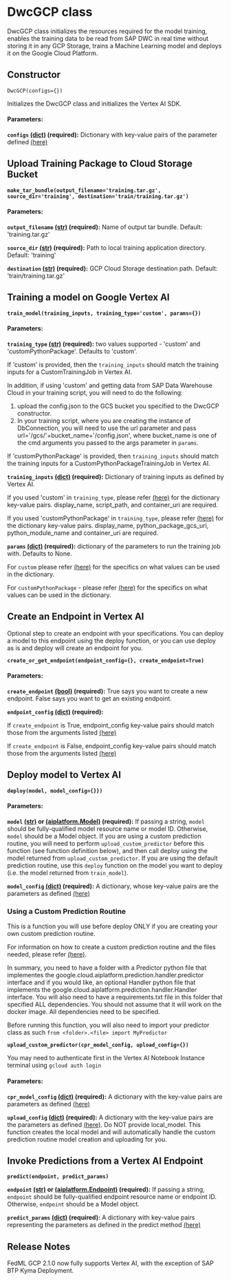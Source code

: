 # **DwcGCP class**

DwcGCP class initializes the resources required for the model training, enables the training data to be read from SAP DWC in real time without storing it in any GCP Storage, trains a Machine Learning model and deploys it on the Google Cloud Platform.

## **Constructor**

`DwcGCP(configs={})`

Initializes the DwcGCP class and initializes the Vertex AI SDK.


#### **Parameters**:

**`configs` [(dict)](https://docs.python.org/3/library/stdtypes.html#dict) (required):**
Dictionary with key-value pairs of the parameter defined [(here)](https://cloud.google.com/python/docs/reference/aiplatform/latest/google.cloud.aiplatform#google_cloud_aiplatform_init)


## **Upload Training Package to Cloud Storage Bucket**

**`make_tar_bundle(output_filename='training.tar.gz', source_dir='training', destination='train/training.tar.gz')`**

#### **Parameters**:

**`output_filename` [(str)](https://docs.python.org/3/library/stdtypes.html#str) (required):**
Name of output tar bundle. Default: 'training.tar.gz'

**`source_dir` [(str)](https://docs.python.org/3/library/stdtypes.html#str) (required):**
Path to local training application directory. Default: 'training'

**`destination` [(str)](https://docs.python.org/3/library/stdtypes.html#str) (required):**
GCP Cloud Storage destination path. Default: 'train/training.tar.gz'


## **Training a model on Google Vertex AI**

**`train_model(training_inputs, training_type='custom', params={})`**

#### **Parameters**:

**`training_type` [(str)](https://docs.python.org/3/library/stdtypes.html#str) (required):**
two values supported - 'custom' and 'customPythonPackage'. Defaults to 'custom'.

If 'custom' is provided, then the `training_inputs` should match the training inputs for a CustomTrainingJob in Vertex AI. 

In addition, if using 'custom' and getting data from SAP Data Warehouse Cloud in your training script, you will need to do the following:
1. upload the config.json to the GCS bucket you specified to the DwcGCP constructor.
2. In your training script, where you are creating the instance of DbConnection, you will need to use the url parameter and pass url='/gcs/'+bucket_name+'/config.json', where bucket_name is one of the cmd arguments you passed to the args parameter in `params`.

If 'customPythonPackage' is provided, then `training_inputs` should match the training inputs for a CustomPythonPackageTrainingJob in Vertex AI. 

**`training_inputs` [(dict)](https://docs.python.org/3/library/stdtypes.html#dict) (required):**
Dictionary of training inputs as defined by Vertex AI.

If you used 'custom' in `training_type`, please refer [(here)](https://cloud.google.com/python/docs/reference/aiplatform/latest/google.cloud.aiplatform.CustomTrainingJob) for the dictionary key-value pairs. display_name, script_path, and container_uri are required.

If you used 'customPythonPackage' in `training_type`, please refer [(here)](https://cloud.google.com/python/docs/reference/aiplatform/latest/google.cloud.aiplatform.CustomPythonPackageTrainingJob) for the dictionary key-value pairs. display_name, python_package_gcs_uri, python_module_name and container_uri are required.

**`params` [(dict)](https://docs.python.org/3/library/stdtypes.html#dict) (required):**
dictionary of the parameters to run the training job with. Defaults to None. 

For `custom` please refer [(here)](https://cloud.google.com/python/docs/reference/aiplatform/latest/google.cloud.aiplatform.CustomTrainingJob#google_cloud_aiplatform_CustomTrainingJob_run) for the specifics on what values can be used in the dictionary. 

For `customPythonPackage` - please refer [(here)](https://cloud.google.com/python/docs/reference/aiplatform/latest/google.cloud.aiplatform.CustomPythonPackageTrainingJob#google_cloud_aiplatform_CustomPythonPackageTrainingJob_run) for the specifics on what values can be used in the dictionary. 

## **Create an Endpoint in Vertex AI**

Optional step to create an endpoint with your specifications. You can deploy a model to this endpoint using the deploy function, or you can use deploy as is and deploy will create an endpoint for you.

**`create_or_get_endpoint(endpoint_config={}, create_endpoint=True)`**

#### **Parameters**:

**`create_endpoint` [(bool)](https://docs.python.org/3/library/functions.html#bool) (required):**
True says you want to create a new endpoint.
False says you want to get an existing endpoint.

**`endpoint_config` [(dict)](https://docs.python.org/3/library/stdtypes.html#dict) (required):**

If `create_endpoint` is True, endpoint_config key-value pairs should match those from the arguments listed [(here)](https://cloud.google.com/python/docs/reference/aiplatform/latest/google.cloud.aiplatform.Endpoint#google_cloud_aiplatform_Endpoint_create)

If `create_endpoint` is False, endpoint_config key-value pairs should match those from the arguments listed [(here)](https://cloud.google.com/python/docs/reference/aiplatform/latest/google.cloud.aiplatform.Endpoint)


## **Deploy model to Vertex AI**

**`deploy(model, model_config={}})`**

#### **Parameters**:

**`model` [(str)](https://docs.python.org/3/library/stdtypes.html#str) or [(aiplatform.Model)](https://cloud.google.com/python/docs/reference/aiplatform/latest/google.cloud.aiplatform.Model) (required):**
If passing a string, `model` should be fully-qualified model resource name or model ID. Otherwise, `model` should be a Model object.
If you are using a custom prediction routine, you will need to perform `upload_custom_predictor` before this function (see function definition below), and then call deploy using the model returned from `upload_custom_predictor`. If you are using the default prediction routine, use this `deploy` function on the model you want to deploy (i.e. the model returned from `train_model`).

**`model_config` [(dict)](https://docs.python.org/3/library/stdtypes.html#dict) (required):**
A dictionary, whose key-value pairs are the parameters as defined [(here)](https://cloud.google.com/python/docs/reference/aiplatform/latest/google.cloud.aiplatform.Model#google_cloud_aiplatform_Model_deploy)


### **Using a Custom Prediction Routine**

This is a function you will use before deploy ONLY if you are creating your own custom prediction routine.

For information on how to create a custom prediction routine and the files needed, please refer [(here)](https://cloud.google.com/vertex-ai/docs/predictions/custom-prediction-routines).

In summary, you need to have a folder with a Predictor python file that implementes the google.cloud.aiplatform.prediction.handler.predictor interface and if you would like, an optional Handler python file that implements the google.cloud.aiplatform.prediction.handler.Handler interface. You will also need to have a requirements.txt file in this folder that specified ALL dependencies. You should not assume that it will work on the docker image. All dependencies need to be specified.

Before running this function, you will also need to import your predictor class as such `from <folder>.<file> import MyPredictor`

**`upload_custom_predictor(cpr_model_config, upload_config={})`**

You may need to authenticate first in the Vertex AI Notebook Instance terminal using `gcloud auth login`

#### **Parameters**:

**`cpr_model_config` [(dict)](https://docs.python.org/3/library/stdtypes.html#dict) (required):**
A dictionary with the key-value pairs are parameters as defined [(here)](https://cloud.google.com/python/docs/reference/aiplatform/latest/google.cloud.aiplatform.prediction.LocalModel#google_cloud_aiplatform_prediction_LocalModel_build_cpr_model)

**`upload_config` [(dict)](https://docs.python.org/3/library/stdtypes.html#dict) (required):**
A dictionary with the key-value pairs are the parameters as defined [(here)](https://cloud.google.com/python/docs/reference/aiplatform/latest/google.cloud.aiplatform.Model#google_cloud_aiplatform_Model_upload). Do NOT provide local_model. This function creates the local model and will automatically handle the custom prediction routine model creation and uploading for you.

## **Invoke Predictions from a Vertex AI Endpoint**

**`predict(endpoint, predict_params)`**

**`endpoint` [(str)](https://docs.python.org/3/library/stdtypes.html#str) or [(aiplatform.Endpoint)](https://cloud.google.com/python/docs/reference/aiplatform/latest/google.cloud.aiplatform.Endpoint) (required):**
If passing a string, `endpoint` should be fully-qualified endpoint resource name or endpoint ID. Otherwise, `endpoint` should be a Model object.

**`predict_params` [(dict)](https://docs.python.org/3/library/stdtypes.html#dict) (required):**
A dictionary with key-value pairs representing the parameters as defined in the predict method [(here)](https://cloud.google.com/python/docs/reference/aiplatform/latest/google.cloud.aiplatform.Endpoint#google_cloud_aiplatform_Endpoint_predict)


## **Release Notes**

FedML GCP 2.1.0 now fully supports Vertex AI, with the exception of SAP BTP Kyma Deployment.